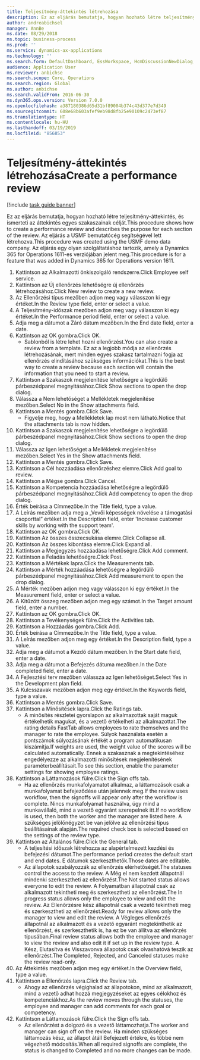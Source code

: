 ```yaml
---
title: Teljesítmény-áttekintés létrehozása
description: Ez az eljárás bemutatja, hogyan hozható létre teljesítmény-áttekintés, és ismerteti az áttekintés egyes szakaszainak célját.
author: andreabichsel
manager: AnnBe
ms.date: 08/29/2018
ms.topic: business-process
ms.prod: ''
ms.service: dynamics-ax-applications
ms.technology: ''
ms.search.form: DefaultDashboard, EssWorkspace, HcmDiscussionNewDialog, HcmDiscussion, HcmDiscussionChangeSettings, HcmDiscussionAddGoalDialog, HcmTopicCreate, HcmMeasurementDetailDialog, HcmPerfJournalAdd
audience: Application User
ms.reviewer: anbichse
ms.search.scope: Core, Operations
ms.search.region: Global
ms.author: anbichse
ms.search.validFrom: 2016-06-30
ms.dyn365.ops.version: Version 7.0.0
ms.openlocfilehash: a387180386d65d31bf89004b374c43d377e7d349
ms.sourcegitcommit: 608e68b603afef9eb98d8fb25e90109c2473ef87
ms.translationtype: HT
ms.contentlocale: hu-HU
ms.lasthandoff: 03/19/2019
ms.locfileid: "856853"
---
```

# <a name="create-a-performance-review"></a><span data-ttu-id="f0f01-103">Teljesítmény-áttekintés létrehozása</span><span class="sxs-lookup"><span data-stu-id="f0f01-103">Create a performance review</span></span>

[!include [task guide banner](../../includes/task-guide-banner.md)]

<span data-ttu-id="f0f01-104">Ez az eljárás bemutatja, hogyan hozható létre teljesítmény-áttekintés, és ismerteti az áttekintés egyes szakaszainak célját.</span><span class="sxs-lookup"><span data-stu-id="f0f01-104">This procedure shows how to create a performance review and describes the purpose for each section of the review.</span></span> <span data-ttu-id="f0f01-105">Az eljárás a USMF bemutatócég segítségével lett létrehozva.</span><span class="sxs-lookup"><span data-stu-id="f0f01-105">This procedure was created using the USMF demo data company.</span></span> <span data-ttu-id="f0f01-106">Az eljárás egy olyan szolgáltatáshoz tartozik, amely a Dynamics 365 for Operations 1611-es verziójában jelent meg.</span><span class="sxs-lookup"><span data-stu-id="f0f01-106">This procedure is for a feature that was added in Dynamics 365 for Operations version 1611.</span></span>

1. <span data-ttu-id="f0f01-107">Kattintson az Alkalmazotti önkiszolgáló rendszerre.</span><span class="sxs-lookup"><span data-stu-id="f0f01-107">Click Employee self service.</span></span>
2. <span data-ttu-id="f0f01-108">Kattintson az Új ellenőrzés lehetőségre új ellenőrzés létrehozásához.</span><span class="sxs-lookup"><span data-stu-id="f0f01-108">Click New review to create a new review.</span></span>
3. <span data-ttu-id="f0f01-109">Az Ellenőrzési típus mezőben adjon meg vagy válasszon ki egy értéket.</span><span class="sxs-lookup"><span data-stu-id="f0f01-109">In the Review type field, enter or select a value.</span></span>
4. <span data-ttu-id="f0f01-110">A Teljesítmény-időszak mezőben adjon meg vagy válasszon ki egy értéket.</span><span class="sxs-lookup"><span data-stu-id="f0f01-110">In the Performance period field, enter or select a value.</span></span>
5. <span data-ttu-id="f0f01-111">Adja meg a dátumot a Záró dátum mezőben.</span><span class="sxs-lookup"><span data-stu-id="f0f01-111">In the End date field, enter a date.</span></span>
6. <span data-ttu-id="f0f01-112">Kattintson az OK gombra.</span><span class="sxs-lookup"><span data-stu-id="f0f01-112">Click OK.</span></span>
    * <span data-ttu-id="f0f01-113">Sablonból is létre lehet hozni ellenőrzést.</span><span class="sxs-lookup"><span data-stu-id="f0f01-113">You can also create a review from a template.</span></span> <span data-ttu-id="f0f01-114">Ez az a legjobb módja az ellenőrzés létrehozásának, mert minden egyes szakasz tartalmazni fogja az ellenőrzés elindításához szükséges információkat.</span><span class="sxs-lookup"><span data-stu-id="f0f01-114">This is the best way to create a review because each section will contain the information that you need to start a review.</span></span>  
7. <span data-ttu-id="f0f01-115">Kattintson a Szakaszok megjelenítése lehetőségre a legördülő párbeszédpanel megnyitásához.</span><span class="sxs-lookup"><span data-stu-id="f0f01-115">Click Show sections to open the drop dialog.</span></span>
8. <span data-ttu-id="f0f01-116">Válassza a Nem lehetőséget a Mellékletek megjelenítése mezőben.</span><span class="sxs-lookup"><span data-stu-id="f0f01-116">Select No in the Show attachments field.</span></span>
9. <span data-ttu-id="f0f01-117">Kattintson a Mentés gombra.</span><span class="sxs-lookup"><span data-stu-id="f0f01-117">Click Save.</span></span>
    * <span data-ttu-id="f0f01-118">Figyelje meg, hogy a Mellékletek lap most nem látható.</span><span class="sxs-lookup"><span data-stu-id="f0f01-118">Notice that the attachments tab is now hidden.</span></span>  
10. <span data-ttu-id="f0f01-119">Kattintson a Szakaszok megjelenítése lehetőségre a legördülő párbeszédpanel megnyitásához.</span><span class="sxs-lookup"><span data-stu-id="f0f01-119">Click Show sections to open the drop dialog.</span></span>
11. <span data-ttu-id="f0f01-120">Válassza az Igen lehetőséget a Mellékletek megjelenítése mezőben.</span><span class="sxs-lookup"><span data-stu-id="f0f01-120">Select Yes in the Show attachments field.</span></span>
12. <span data-ttu-id="f0f01-121">Kattintson a Mentés gombra.</span><span class="sxs-lookup"><span data-stu-id="f0f01-121">Click Save.</span></span>
13. <span data-ttu-id="f0f01-122">Kattintson a Cél hozzáadása ellenőrzéshez elemre.</span><span class="sxs-lookup"><span data-stu-id="f0f01-122">Click Add goal to review.</span></span>
14. <span data-ttu-id="f0f01-123">Kattintson a Mégse gombra.</span><span class="sxs-lookup"><span data-stu-id="f0f01-123">Click Cancel.</span></span>
15. <span data-ttu-id="f0f01-124">Kattintson a Kompetencia hozzáadása lehetőségre a legördülő párbeszédpanel megnyitásához.</span><span class="sxs-lookup"><span data-stu-id="f0f01-124">Click Add competency to open the drop dialog.</span></span>
16. <span data-ttu-id="f0f01-125">Érték beírása a Címmezőbe.</span><span class="sxs-lookup"><span data-stu-id="f0f01-125">In the Title field, type a value.</span></span>
17. <span data-ttu-id="f0f01-126">A Leírás mezőben adja meg a „Vevői képességek növelése a támogatási csoporttal” értéket.</span><span class="sxs-lookup"><span data-stu-id="f0f01-126">In the Description field, enter 'Increase customer skills by working with the support team'.</span></span>
18. <span data-ttu-id="f0f01-127">Kattintson az OK gombra.</span><span class="sxs-lookup"><span data-stu-id="f0f01-127">Click OK.</span></span>
19. <span data-ttu-id="f0f01-128">Kattintson Az összes összecsukása elemre.</span><span class="sxs-lookup"><span data-stu-id="f0f01-128">Click Collapse all.</span></span>
20. <span data-ttu-id="f0f01-129">Kattintson Az összes kibontása elemre.</span><span class="sxs-lookup"><span data-stu-id="f0f01-129">Click Expand all.</span></span>
21. <span data-ttu-id="f0f01-130">Kattintson a Megjegyzés hozzáadása lehetőségre.</span><span class="sxs-lookup"><span data-stu-id="f0f01-130">Click Add comment.</span></span>
22. <span data-ttu-id="f0f01-131">Kattintson a Feladás lehetőségre.</span><span class="sxs-lookup"><span data-stu-id="f0f01-131">Click Post.</span></span>
23. <span data-ttu-id="f0f01-132">Kattintson a Mértékek lapra.</span><span class="sxs-lookup"><span data-stu-id="f0f01-132">Click the Measurements tab.</span></span>
24. <span data-ttu-id="f0f01-133">Kattintson a Mérték hozzáadása lehetőségre a legördülő párbeszédpanel megnyitásához.</span><span class="sxs-lookup"><span data-stu-id="f0f01-133">Click Add measurement to open the drop dialog.</span></span>
25. <span data-ttu-id="f0f01-134">A Mérték mezőben adjon meg vagy válasszon ki egy értéket.</span><span class="sxs-lookup"><span data-stu-id="f0f01-134">In the Measurement field, enter or select a value.</span></span>
26. <span data-ttu-id="f0f01-135">A Kitűzött összeg mezőben adjon meg egy számot.</span><span class="sxs-lookup"><span data-stu-id="f0f01-135">In the Target amount field, enter a number.</span></span>
27. <span data-ttu-id="f0f01-136">Kattintson az OK gombra.</span><span class="sxs-lookup"><span data-stu-id="f0f01-136">Click OK.</span></span>
28. <span data-ttu-id="f0f01-137">Kattintson a Tevékenységek fülre.</span><span class="sxs-lookup"><span data-stu-id="f0f01-137">Click the Activities tab.</span></span>
29. <span data-ttu-id="f0f01-138">Kattintson a Hozzáadás gombra.</span><span class="sxs-lookup"><span data-stu-id="f0f01-138">Click Add.</span></span>
30. <span data-ttu-id="f0f01-139">Érték beírása a Címmezőbe.</span><span class="sxs-lookup"><span data-stu-id="f0f01-139">In the Title field, type a value.</span></span>
31. <span data-ttu-id="f0f01-140">A Leírás mezőben adjon meg egy értéket.</span><span class="sxs-lookup"><span data-stu-id="f0f01-140">In the Description field, type a value.</span></span>
32. <span data-ttu-id="f0f01-141">Adja meg a dátumot a Kezdő dátum mezőben.</span><span class="sxs-lookup"><span data-stu-id="f0f01-141">In the Start date field, enter a date.</span></span>
33. <span data-ttu-id="f0f01-142">Adja meg a dátumot a Befejezés dátuma mezőben.</span><span class="sxs-lookup"><span data-stu-id="f0f01-142">In the Date completed field, enter a date.</span></span>
34. <span data-ttu-id="f0f01-143">A Fejlesztési terv mezőben válassza az Igen lehetőséget.</span><span class="sxs-lookup"><span data-stu-id="f0f01-143">Select Yes in the Development plan field.</span></span>
35. <span data-ttu-id="f0f01-144">A Kulcsszavak mezőben adjon meg egy értéket.</span><span class="sxs-lookup"><span data-stu-id="f0f01-144">In the Keywords field, type a value.</span></span>
36. <span data-ttu-id="f0f01-145">Kattintson a Mentés gombra.</span><span class="sxs-lookup"><span data-stu-id="f0f01-145">Click Save.</span></span>
37. <span data-ttu-id="f0f01-146">Kattintson a Minősítések lapra.</span><span class="sxs-lookup"><span data-stu-id="f0f01-146">Click the Ratings tab.</span></span>
    * <span data-ttu-id="f0f01-147">A minősítés részletei gyorslapon az alkalmazottak saját maguk értékelhetik magukat, és a vezető értékelheti az alkalmazottat.</span><span class="sxs-lookup"><span data-stu-id="f0f01-147">The rating details FastTab allows employees to rate themselves and the manager to rate the employee.</span></span> <span data-ttu-id="f0f01-148">Súlyok használata esetén a pontszámok súlyozásának értékét a program automatikusan kiszámítja.</span><span class="sxs-lookup"><span data-stu-id="f0f01-148">If weights are used, the weight value of the scores will be calculated automatically.</span></span>    <span data-ttu-id="f0f01-149">Ennek a szakasznak a megtekintéséhez engedélyezze az alkalmazotti minősítések megjelenítésének paraméterbeállításait.</span><span class="sxs-lookup"><span data-stu-id="f0f01-149">To see this section, enable the parameter settings for showing employee ratings.</span></span>  
38. <span data-ttu-id="f0f01-150">Kattintson a Láttamozások fülre.</span><span class="sxs-lookup"><span data-stu-id="f0f01-150">Click the Sign offs tab.</span></span>
    * <span data-ttu-id="f0f01-151">Ha az ellenőrzés munkafolyamatot alkalmaz, a láttamozások csak a munkafolyamat befejeződése után jelennek meg.</span><span class="sxs-lookup"><span data-stu-id="f0f01-151">If the review uses workflow, then the signoffs will appear only after the workflow is complete.</span></span> <span data-ttu-id="f0f01-152">Nincs munkafolyamat használva, úgy mind a munkavállaló, mind a vezető egyaránt szerepelnek itt.</span><span class="sxs-lookup"><span data-stu-id="f0f01-152">If no workflow is used, then both the worker and the manager are listed here.</span></span> <span data-ttu-id="f0f01-153">A szükséges jelölőnégyzet be van jelölve az ellenőrzési típus beállításainak alapján.</span><span class="sxs-lookup"><span data-stu-id="f0f01-153">The required check box is selected based on the settings of the review type.</span></span>  
39. <span data-ttu-id="f0f01-154">Kattintson az Általános fülre.</span><span class="sxs-lookup"><span data-stu-id="f0f01-154">Click the General tab.</span></span>
    * <span data-ttu-id="f0f01-155">A teljesítési időszak létrehozza az alapértelmezett kezdési és befejezési dátumot.</span><span class="sxs-lookup"><span data-stu-id="f0f01-155">The performance period creates the default start and end dates.</span></span> <span data-ttu-id="f0f01-156">E dátumok szerkeszthetők.</span><span class="sxs-lookup"><span data-stu-id="f0f01-156">Those dates are editable.</span></span>  
    * <span data-ttu-id="f0f01-157">Az állapotok szabályozzák az ellenőrzés elérhetőségét.</span><span class="sxs-lookup"><span data-stu-id="f0f01-157">The statuses control the access to the review.</span></span> <span data-ttu-id="f0f01-158">A Még el nem kezdett állapotnál mindenki szerkesztheti az ellenőrzést.</span><span class="sxs-lookup"><span data-stu-id="f0f01-158">The Not started status allows everyone to edit the review.</span></span> <span data-ttu-id="f0f01-159">A Folyamatban állapotnál csak az alkalmazott tekintheti meg és szerkesztheti az ellenőrzést.</span><span class="sxs-lookup"><span data-stu-id="f0f01-159">The In progress status allows only the employee to view and edit the review.</span></span> <span data-ttu-id="f0f01-160">Az Ellenőrzésre kész állapotnál csak a vezető tekintheti meg és szerkesztheti az ellenőrzést.</span><span class="sxs-lookup"><span data-stu-id="f0f01-160">Ready for review allows only the manager to view and edit the review.</span></span> <span data-ttu-id="f0f01-161">A Végleges ellenőrzés állapotnál az alkalmazott és a vezető egyaránt megtekinthetik az ellenőrzést, és szerkeszthetik is, ha ez be van állítva az ellenőrzés típusában.</span><span class="sxs-lookup"><span data-stu-id="f0f01-161">Final review status allows both the employee and manager to view the review and also edit it if set up in the review type.</span></span> <span data-ttu-id="f0f01-162">A Kész, Elutasítva és Visszavonva állapotok csak olvashatóvá teszik az ellenőrzést.</span><span class="sxs-lookup"><span data-stu-id="f0f01-162">The Completed, Rejected, and Canceled statuses make the review read-only.</span></span>  
40. <span data-ttu-id="f0f01-163">Az Áttekintés mezőben adjon meg egy értéket.</span><span class="sxs-lookup"><span data-stu-id="f0f01-163">In the Overview field, type a value.</span></span>
41. <span data-ttu-id="f0f01-164">Kattintson a Ellenőrzés lapra.</span><span class="sxs-lookup"><span data-stu-id="f0f01-164">Click the Review tab.</span></span>
    * <span data-ttu-id="f0f01-165">Ahogy az ellenőrzés végighalad az állapotokon, mind az alkalmazott, mind a vezető adhat hozzá megjegyzéseket az egyes célokhoz és kompetenciákhoz.</span><span class="sxs-lookup"><span data-stu-id="f0f01-165">As the review moves through the statuses, the employee and manager can add comments for each goal or competency.</span></span>  
42. <span data-ttu-id="f0f01-166">Kattintson a Láttamozások fülre.</span><span class="sxs-lookup"><span data-stu-id="f0f01-166">Click the Sign offs tab.</span></span>
    * <span data-ttu-id="f0f01-167">Az ellenőrzést a dolgozó és a vezető láttamozhatja.</span><span class="sxs-lookup"><span data-stu-id="f0f01-167">The worker and manager can sign off on the review.</span></span> <span data-ttu-id="f0f01-168">Ha minden szükséges láttamozás kész, az állapot átáll Befejezett értékre, és többé nem végezhető módosítás.</span><span class="sxs-lookup"><span data-stu-id="f0f01-168">When all required signoffs are complete, the status is changed to Completed and no more changes can be made.</span></span>  

